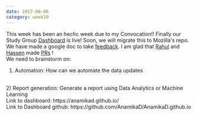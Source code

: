 ```yaml
---
date: 2017-08-06
category: week10
---
```


This week has been an hectic week due to my Convocation!! Finally our Study Group [Dashboard](https://anamikad.github.io/) is live! Soon, we will migrate this to Mozilla's repo. We have made a google doc to take [feedback](https://docs.google.com/forms/d/e/1FAIpQLSd4YtwmQMJo6w1EUKyBgxXjTy3ImCuhjx2GTn-xXw1DVFUQYg/viewform?c=0&w=1&includes_info_params=true). I am glad that [Rahul](https://gitter.im/rahulkrishnan98) and [Hassen](https://gitter.im/HassenPy) made [PRs](https://github.com/AnamikaD/AnamikaD.github.io/issues?q=is%3Aissue+is%3Aclosed) !
<br/>
We need to brainstorm on:
1) Automation: How can we automate the data updates
<br/>
2) Report generation: Generate a report using Data Analytics or Machine Learning
<br/>
Link to dashboard: https://anamikad.github.io/
<br/>
Link to Dashboard github: https://github.com/AnamikaD/AnamikaD.github.io 


